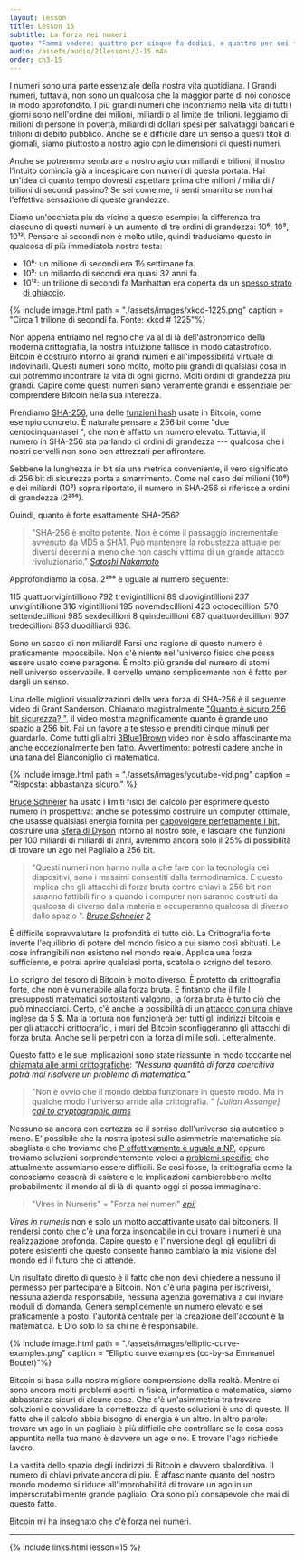 ```yaml
---
layout: lesson
title: Lesson 15
subtitle: La forza nei numeri
quote: "Fammi vedere: quattro per cinque fa dodici, e quattro per sei fa tredici, e quattro per sette fa quattordici ... oh caro! Non arriverò mai a venti a questo ritmo!"
audio: /assets/audio/21lessons/3-15.m4a
order: ch3-15
---
```


I numeri sono una parte essenziale della nostra vita quotidiana. 
I Grandi numeri,
tuttavia, non sono un qualcosa che la maggior parte di noi conosce in modo approfondito. 
I più grandi numeri che incontriamo nella vita di tutti i giorni sono nell'ordine dei
milioni, miliardi o al limite dei trilioni. leggiamo di milioni di persone
in povertà, miliardi di dollari spesi per salvataggi bancari e trilioni di
debito pubblico. Anche se è difficile dare un senso a questi titoli di giornali,
siamo piuttosto a nostro agio con le dimensioni di questi numeri.

Anche se potremmo sembrare a nostro agio con miliardi e trilioni, il nostro
l'intuito comincia già a incespicare con numeri di questa portata. Hai un'idea 
di quanto tempo dovresti aspettare prima che milioni / miliardi / trilioni 
di secondi passino? Se sei come me, ti senti smarrito se non hai l'effettiva 
sensazione di queste grandezze.

Diamo un'occhiata più da vicino a questo esempio: la differenza tra ciascuno 
di questi numeri è un aumento di tre ordini di grandezza: 10⁶, 10⁹, 10¹². 
Pensare ai secondi non è molto utile, quindi traduciamo questo in qualcosa di 
più immediatola nostra testa:

- 10⁶: un milione di secondi era 1½ settimane fa.
- 10⁹: un miliardo di secondi era quasi 32 anni fa.
- 10¹²: un trilione di secondi fa Manhattan era coperta da un [spesso
    strato di ghiaccio][thick layer of ice].

{% include image.html path = "./assets/images/xkcd-1225.png" caption = "Circa 1 trilione di secondi fa. Fonte: xkcd # 1225"%}

Non appena entriamo nel regno che va al di là dell'astronomico della moderna
crittografia, la nostra intuizione fallisce in modo catastrofico. Bitcoin è costruito
intorno ai grandi numeri e all'impossibilità virtuale di indovinarli.
Questi numeri sono molto, molto più grandi di qualsiasi cosa in cui potremmo incontrare
la vita di ogni giorno. Molti ordini di grandezza più grandi. Capire come
questi numeri siano veramente grandi è essenziale per comprendere Bitcoin nella 
sua interezza.

Prendiamo [SHA-256], una delle [funzioni hash][hash functions] usate in Bitcoin, 
come esempio concreto. È naturale pensare a 256 bit come "due
centocinquantasei ", che non è affatto un numero elevato. Tuttavia, il
numero in SHA-256 sta parlando di ordini di grandezza --- qualcosa che i nostri
cervelli non sono ben attrezzati per affrontare.

Sebbene la lunghezza in bit sia una metrica conveniente, il vero significato di 
256 bit di sicurezza porta a smarrimento. Come nel caso dei milioni (10⁶) e
dei miliardi (10⁹) sopra riportato, il numero in SHA-256 si riferisce a ordini 
di grandezza (2²⁵⁶).

Quindi, quanto è forte esattamente SHA-256?

> "SHA-256 è molto potente. Non è come il passaggio incrementale avvenuto 
> da MD5 a SHA1. Può mantenere la robustezza attuale per diversi decenni 
> a meno che non caschi vittima di un grande attacco rivoluzionario."
> <cite> [Satoshi Nakamoto] </cite>

Approfondiamo la cosa. 2²⁵⁶ è uguale al numero seguente:

115 quattuorvigintilliono 792 trevigintillioni 89 duovigintillioni 237 unvigintillione 316 vigintillioni 195 novemdecillioni 423 octodecillioni 570 settendecillioni 985 sexdecillioni 8 quindecillioni 687 quattuordecillioni 907 tredecillioni 853 duodilliardi 936.

Sono un sacco di non miliardi! Farsi una ragione di questo numero è
praticamente impossibile. Non c'è niente nell'universo fisico che possa 
essere usato come paragone. È molto più grande del numero di atomi nell'universo 
osservabile. Il cervello umano semplicemente non è fatto per dargli un senso.

Una delle migliori visualizzazioni della vera forza di SHA-256 è il
seguente video di Grant Sanderson. Chiamato magistralmente ["Quanto è sicuro 256 bit
sicurezza? "]["How secure is 256 bit security?"], il video mostra 
magnificamente quanto è grande uno spazio a 256 bit. Fai un favore a 
te stesso e prenditi cinque minuti per guardarlo. Come tutti gli altri
[3Blue1Brown] video non è solo affascinante ma anche eccezionalmente
ben fatto. Avvertimento: potresti cadere anche in una tana del Bianconiglio
di matematica.

{% include image.html path = "./assets/images/youtube-vid.png" caption = "Risposta: abbastanza sicuro." %}

[Bruce Schneier] ha usato i limiti fisici del calcolo per esprimere questo
numero in prospettiva: anche se potessimo costruire un computer ottimale,
che usasse qualsiasi energia fornita per [capovolgere perfettamente i bit][flip bits perfectly], costruire una [Sfera di Dyson][Dyson sphere] intorno al nostro sole, 
e lasciare che funzioni per 100 miliardi di miliardi di anni, avremmo 
ancora solo il 25% di possibilità di trovare un ago nel Pagliaio a 256 bit.

> "Questi numeri non hanno nulla a che fare con la tecnologia dei dispositivi;
> sono i massimi consentiti dalla termodinamica. E questo
> implica che gli attacchi di forza bruta contro chiavi a 256 bit non saranno
> fattibili fino a quando i computer non saranno costruiti da qualcosa di 
> diverso dalla materia e occuperanno qualcosa di diverso dallo spazio ".
> <cite> [Bruce Schneier] [2] </cite>

È difficile sopravvalutare la profondità di tutto ciò. La Crittografia forte
inverte l'equilibrio di potere del mondo fisico a cui siamo così abituati.
Le cose infrangibili non esistono nel mondo reale. Applica una forza sufficiente,
e potrai aprire qualsiasi porta, scatola o scrigno del tesoro.

Lo scrigno del tesoro di Bitcoin è molto diverso. È protetto da crittografia 
forte, che non è vulnerabile alla forza bruta. E fintanto che il file
I presupposti matematici sottostanti valgono, la forza bruta è tutto ciò che 
può minacciarci.
Certo, c'è anche la possibilità di un [attacco con una chiave inglese da 5 \$][wrench attack].
Ma la tortura non funzionerà per tutti gli indirizzi bitcoin e per gli attacchi 
crittografici, i muri del Bitcoin sconfiggeranno gli attacchi di forza bruta. 
Anche se li perpetri con la forza di mille soli. Letteralmente.

Questo fatto e le sue implicazioni sono state riassunte in modo toccante nel 
[chiamata alle armi crittografiche][call to cryptographic arms]: *"Nessuna 
quantità di forza coercitiva potrà mai risolvere un problema di matematica."*

> "Non è ovvio che il mondo debba funzionare in questo modo. Ma in qualche modo
> l'universo arride alla crittografia. "
> <cite> [Julian Assange] [call to cryptographic arms] </cite>

Nessuno sa ancora con certezza se il sorriso dell'universo sia autentico o meno. 
E' possibile che la nostra ipotesi sulle asimmetrie matematiche sia sbagliata e
che troviamo che [P effettivamente è uguale a NP][P actually equals NP], oppure 
troviamo soluzioni sorprendentemente veloci a [problemi specifici][specific problems] 
che attualmente assumiamo essere difficili.
Se così fosse, la crittografia come la conosciamo cesserà di esistere
e le implicazioni cambierebbero molto probabilmente il mondo al di là
di quanto oggi si possa immaginare.

> "Vires in Numeris" = "Forza nei numeri"
> <cite> [epii] </cite>

*Vires in numeris* non è solo un motto accattivante usato dai bitcoiners. Il
rendersi conto che c'è una forza insondabile in cui trovare
i numeri è una realizzazione profonda. Capire questo e l'inversione degli
gli equilibri di potere esistenti che questo consente hanno cambiato 
la mia visione del mondo ed il futuro che ci attende.

Un risultato diretto di questo è il fatto che non devi chiedere a nessuno
il permesso per partecipare a Bitcoin. Non c'è una pagina per iscriversi,
nessuna azienda responsabile, nessuna agenzia governativa a cui inviare moduli di domanda.
Genera semplicemente un numero elevato e sei praticamente a posto.
l'autorità centrale per la creazione dell'account è la matematica. E Dio 
solo lo sa chi ne è responsabile.

{% include image.html path = "./assets/images/elliptic-curve-examples.png" caption = "Elliptic curve examples (cc-by-sa Emmanuel Boutet)"%}

Bitcoin si basa sulla nostra migliore comprensione della realtà. 
Mentre ci sono ancora molti problemi aperti in fisica, informatica 
e matematica, siamo abbastanza sicuri di alcune cose. Che c'è un'asimmetria tra
trovare soluzioni e convalidare la correttezza di queste soluzioni è
una di queste. Il fatto che il calcolo abbia bisogno di energia è un altro. In altro
parole: trovare un ago in un pagliaio è più difficile che controllare se la cosa
cosa appuntita nella tua mano è davvero un ago o no. E trovare
l'ago richiede lavoro.

La vastità dello spazio degli indirizzi di Bitcoin è davvero sbalorditiva. Il
numero di chiavi private ancora di più. È affascinante quanto del nostro
mondo moderno si riduce all'improbabilità di trovare un ago in un
imperscrutabilmente grande pagliaio. Ora sono più consapevole che mai di 
questo fatto.

Bitcoin mi ha insegnato che c'è forza nei numeri.

---

{% include links.html lesson=15 %}

[thick layer of ice]: https://en.wikipedia.org/wiki/Last_Glacial_Maximum
[xkcd \#1125]: https://xkcd.com/1225/
[SHA-256]: https://en.wikipedia.org/wiki/SHA-2
[hash functions]: https://en.bitcoin.it/wiki/Block_hashing_algorithm
[Satoshi Nakamoto]: https://bitcointalk.org/index.php?topic=191.msg1585#msg1585
["How secure is 256 bit security?"]: https://www.youtube.com/watch?v=S9JGmA5_unY
[Bruce Schneier]: https://www.schneier.com/
[flip bits perfectly]: https://en.wikipedia.org/wiki/Landauer%27s_principle#Equation
[Dyson sphere]: https://en.wikipedia.org/wiki/Dyson_sphere
[2]: https://books.google.com/books?id=Ok0nDwAAQBAJ&pg=PT316&dq=%22These+numbers+have+nothing+to+do+with+the+technology+of+the+devices;%22&hl=en&sa=X&ved=0ahUKEwjXttWl8YLhAhUphOAKHZZOCcsQ6AEIKjAA#v=onepage&q&f=false
[wrench attack]: https://xkcd.com/538/
[call to cryptographic arms]: https://cryptome.org/2012/12/assange-crypto-arms.htm
[P actually equals NP]: https://en.wikipedia.org/wiki/P_versus_NP_problem#P_=_NP
[specific problems]: https://en.wikipedia.org/wiki/Discrete_logarithm#Cryptography
[epii]: https://bitcointalk.org/index.php?topic=4994.msg140770#msg140770
[3Blue1Brown]: https://twitter.com/3blue1brown

<!-- Wikipedia -->
[alice]: https://en.wikipedia.org/wiki/Alice%27s_Adventures_in_Wonderland
[carroll]: https://en.wikipedia.org/wiki/Lewis_Carroll
